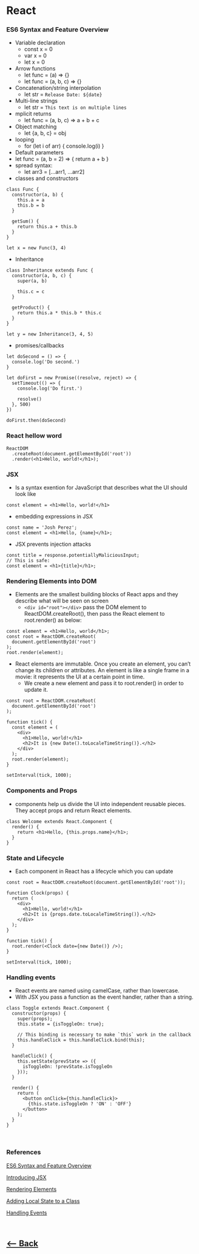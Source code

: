 # React 

### ES6 Syntax and Feature Overview

* Variable declaration
  * const x = 0
  * var x = 0  
  * let x = 0
* Arrow functions
  * let func = (a) => {}
  * let func = (a, b, c) => {}
* Concatenation/string interpolation
  * let str = `Release Date: ${date}`
* Multi-line strings
  * let str = `This text
            is on
            multiple lines`
* mplicit returns
  * let func = (a, b, c) => a + b + c
* Object matching
  * let {a, b, c} = obj
* looping
  * for (let i of arr) {
  console.log(i)
}
* Default parameters
* let func = (a, b = 2) => {
  return a + b
}
* spread syntax:
  * let arr3 = [...arr1, ...arr2]
* classes and constructors
```
class Func {
  constructor(a, b) {
    this.a = a
    this.b = b
  }

  getSum() {
    return this.a + this.b
  }
}

let x = new Func(3, 4)
```

* Inheritance
```
class Inheritance extends Func {
  constructor(a, b, c) {
    super(a, b)

    this.c = c
  }

  getProduct() {
    return this.a * this.b * this.c
  }
}

let y = new Inheritance(3, 4, 5)
```
* promises/callbacks
```
let doSecond = () => {
  console.log('Do second.')
}

let doFirst = new Promise((resolve, reject) => {
  setTimeout(() => {
    console.log('Do first.')

    resolve()
  }, 500)
})

doFirst.then(doSecond)
```

### React hellow word
```
ReactDOM
  .createRoot(document.getElementById('root'))
  .render(<h1>Hello, world!</h1>);
  ```

### JSX
* Is a syntax exention for JavaScript that describes what the UI should look like
```
const element = <h1>Hello, world!</h1>

```
* embedding expressions in JSX
```
const name = 'Josh Perez';
const element = <h1>Hello, {name}</h1>;

```
* JSX prevents injection attacks
```
const title = response.potentiallyMaliciousInput;
// This is safe:
const element = <h1>{title}</h1>;
```

### Rendering Elements into DOM
* Elements are the smallest building blocks of React apps and they describe what will be seen on screen
    * `<div id="root"></div>` 
pass the DOM element to ReactDOM.createRoot(), then pass the React element to root.render() as below:

```
const element = <h1>Hello, world</h1>;
const root = ReactDOM.createRoot(
  document.getElementById('root')
);
root.render(element);
```

* React elements are immutable. Once you create an element, you can’t change its children or attributes. An element is like a single frame in a movie: it represents the UI at a certain point in time.
    * We create a new element and pass it to root.render() in order to update it.
```
const root = ReactDOM.createRoot(
  document.getElementById('root')
);

function tick() {
  const element = (
    <div>
      <h1>Hello, world!</h1>
      <h2>It is {new Date().toLocaleTimeString()}.</h2>
    </div>
  );
  root.render(element);
}

setInterval(tick, 1000);

```

### Components and Props
* components help us divide the UI into independent reusable pieces. They accept props and return React elements.
```
class Welcome extends React.Component {
  render() {
    return <h1>Hello, {this.props.name}</h1>;
  }
}
```

### State and Lifecycle
* Each component in React has a lifecycle which you can update

```
const root = ReactDOM.createRoot(document.getElementById('root'));

function Clock(props) {
  return (
    <div>
      <h1>Hello, world!</h1>
      <h2>It is {props.date.toLocaleTimeString()}.</h2>
    </div>
  );
}

function tick() {
  root.render(<Clock date={new Date()} />);
}

setInterval(tick, 1000);
```

### Handling events

* React events are named using camelCase, rather than lowercase.
* With JSX you pass a function as the event handler, rather than a string.

```
class Toggle extends React.Component {
  constructor(props) {
    super(props);
    this.state = {isToggleOn: true};

    // This binding is necessary to make `this` work in the callback
    this.handleClick = this.handleClick.bind(this);
  }

  handleClick() {
    this.setState(prevState => ({
      isToggleOn: !prevState.isToggleOn
    }));
  }

  render() {
    return (
      <button onClick={this.handleClick}>
        {this.state.isToggleOn ? 'ON' : 'OFF'}
      </button>
    );
  }
}
```

<br />

### References

[ES6 Syntax and Feature Overview](https://reactjs.org/docs/introducing-jsx.html)

[Introducing JSX](https://medium.com/@steve_45636/6-tips-to-ace-a-whiteboard-programming-interview-f06c1b378bc6)

[Rendering Elements](<https://reactjs.org/docs/rendering-elements.html>)

[Adding Local State to a Class](https://reactjs.org/docs/state-and-lifecycle.html)

[Handling Events](https://reactjs.org/docs/handling-events.html)

<br />

## [<-- Back](README.md)
